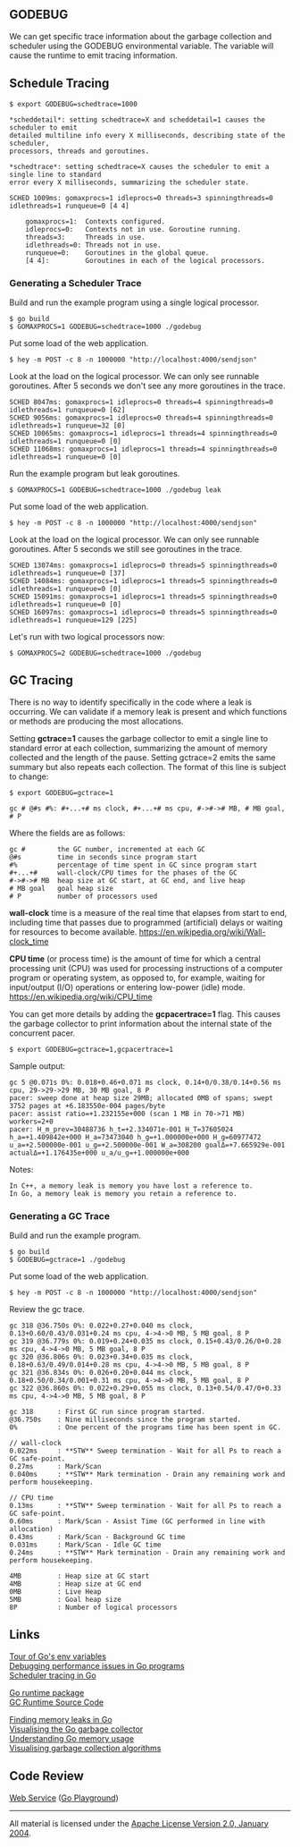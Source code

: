 ## GODEBUG

We can get specific trace information about the garbage collection and scheduler using the GODEBUG environmental variable. The variable will cause the runtime to emit tracing information.

## Schedule Tracing

	$ export GODEBUG=schedtrace=1000

	*scheddetail*: setting schedtrace=X and scheddetail=1 causes the scheduler to emit
	detailed multiline info every X milliseconds, describing state of the scheduler,
	processors, threads and goroutines.

	*schedtrace*: setting schedtrace=X causes the scheduler to emit a single line to standard
	error every X milliseconds, summarizing the scheduler state.

	SCHED 1009ms: gomaxprocs=1 idleprocs=0 threads=3 spinningthreads=0 idlethreads=1 runqueue=0 [4 4]

		gomaxprocs=1:  Contexts configured.
		idleprocs=0:   Contexts not in use. Goroutine running.
		threads=3:     Threads in use.
		idlethreads=0: Threads not in use.
		runqueue=0:    Goroutines in the global queue.
		[4 4]:         Goroutines in each of the logical processors.

### Generating a Scheduler Trace

Build and run the example program using a single logical processor.

	$ go build
	$ GOMAXPROCS=1 GODEBUG=schedtrace=1000 ./godebug

Put some load of the web application.

	$ hey -m POST -c 8 -n 1000000 "http://localhost:4000/sendjson"
	
Look at the load on the logical processor. We can only see runnable goroutines. After 5 seconds we don't see any more goroutines in the trace.

    SCHED 8047ms: gomaxprocs=1 idleprocs=0 threads=4 spinningthreads=0 idlethreads=1 runqueue=0 [62]
    SCHED 9056ms: gomaxprocs=1 idleprocs=0 threads=4 spinningthreads=0 idlethreads=1 runqueue=32 [0]
    SCHED 10065ms: gomaxprocs=1 idleprocs=1 threads=4 spinningthreads=0 idlethreads=1 runqueue=0 [0]
    SCHED 11068ms: gomaxprocs=1 idleprocs=1 threads=4 spinningthreads=0 idlethreads=1 runqueue=0 [0]

Run the example program but leak goroutines.

	$ GOMAXPROCS=1 GODEBUG=schedtrace=1000 ./godebug leak

Put some load of the web application.

	$ hey -m POST -c 8 -n 1000000 "http://localhost:4000/sendjson"
	
Look at the load on the logical processor. We can only see runnable goroutines. After 5 seconds we still see goroutines in the trace.

    SCHED 13074ms: gomaxprocs=1 idleprocs=0 threads=5 spinningthreads=0 idlethreads=1 runqueue=0 [37]
    SCHED 14084ms: gomaxprocs=1 idleprocs=1 threads=5 spinningthreads=0 idlethreads=1 runqueue=0 [0]
    SCHED 15091ms: gomaxprocs=1 idleprocs=1 threads=5 spinningthreads=0 idlethreads=1 runqueue=0 [0]
    SCHED 16097ms: gomaxprocs=1 idleprocs=0 threads=5 spinningthreads=0 idlethreads=1 runqueue=129 [225]

Let's run with two logical processors now:

	$ GOMAXPROCS=2 GODEBUG=schedtrace=1000 ./godebug

## GC Tracing

There is no way to identify specifically in the code where a leak is occurring. We can validate if a memory leak is present and which functions or methods are producing the most allocations.

Setting **gctrace=1** causes the garbage collector to emit a single line to standard error at each collection, summarizing the amount of memory collected and the length of the pause. Setting gctrace=2 emits the same summary but also repeats each collection. The format of this line is subject to change:

    $ export GODEBUG=gctrace=1

    gc # @#s #%: #+...+# ms clock, #+...+# ms cpu, #->#-># MB, # MB goal, # P

Where the fields are as follows:

    gc #        the GC number, incremented at each GC
    @#s         time in seconds since program start
    #%          percentage of time spent in GC since program start
    #+...+#     wall-clock/CPU times for the phases of the GC
    #->#-># MB  heap size at GC start, at GC end, and live heap
    # MB goal   goal heap size
    # P         number of processors used

**wall-clock** time is a measure of the real time that elapses from start to end, including time that passes due to programmed (artificial) delays or waiting for resources to become available.
https://en.wikipedia.org/wiki/Wall-clock_time

**CPU time** (or process time) is the amount of time for which a central processing unit (CPU) was used for processing instructions of a computer program or operating system, as opposed to, for example, waiting for input/output (I/O) operations or entering low-power (idle) mode.
https://en.wikipedia.org/wiki/CPU_time

You can get more details by adding the **gcpacertrace=1** flag. This causes the garbage collector to print information about the internal state of the concurrent pacer.

    $ export GODEBUG=gctrace=1,gcpacertrace=1

Sample output:

    gc 5 @0.071s 0%: 0.018+0.46+0.071 ms clock, 0.14+0/0.38/0.14+0.56 ms cpu, 29->29->29 MB, 30 MB goal, 8 P
    pacer: sweep done at heap size 29MB; allocated 0MB of spans; swept 3752 pages at +6.183550e-004 pages/byte
    pacer: assist ratio=+1.232155e+000 (scan 1 MB in 70->71 MB) workers=2+0
    pacer: H_m_prev=30488736 h_t=+2.334071e-001 H_T=37605024 h_a=+1.409842e+000 H_a=73473040 h_g=+1.000000e+000 H_g=60977472 u_a=+2.500000e-001 u_g=+2.500000e-001 W_a=308200 goalΔ=+7.665929e-001 actualΔ=+1.176435e+000 u_a/u_g=+1.000000e+000

Notes:

    In C++, a memory leak is memory you have lost a reference to.  
    In Go, a memory leak is memory you retain a reference to.

### Generating a GC Trace

Build and run the example program.

    $ go build
    $ GODEBUG=gctrace=1 ./godebug

Put some load of the web application.

    $ hey -m POST -c 8 -n 1000000 "http://localhost:4000/sendjson"

Review the gc trace.

    gc 318 @36.750s 0%: 0.022+0.27+0.040 ms clock, 0.13+0.60/0.43/0.031+0.24 ms cpu, 4->4->0 MB, 5 MB goal, 8 P
    gc 319 @36.779s 0%: 0.019+0.24+0.035 ms clock, 0.15+0.43/0.26/0+0.28 ms cpu, 4->4->0 MB, 5 MB goal, 8 P
    gc 320 @36.806s 0%: 0.023+0.34+0.035 ms clock, 0.18+0.63/0.49/0.014+0.28 ms cpu, 4->4->0 MB, 5 MB goal, 8 P
    gc 321 @36.834s 0%: 0.026+0.20+0.044 ms clock, 0.18+0.50/0.34/0.001+0.31 ms cpu, 4->4->0 MB, 5 MB goal, 8 P
    gc 322 @36.860s 0%: 0.022+0.29+0.055 ms clock, 0.13+0.54/0.47/0+0.33 ms cpu, 4->4->0 MB, 5 MB goal, 8 P

    gc 318      : First GC run since program started.
    @36.750s    : Nine milliseconds since the program started.
    0%          : One percent of the programs time has been spent in GC.
    
    // wall-clock
    0.022ms     : **STW** Sweep termination - Wait for all Ps to reach a GC safe-point.
    0.27ms      : Mark/Scan
    0.040ms     : **STW** Mark termination - Drain any remaining work and perform housekeeping.

    // CPU time
    0.13ms      : **STW** Sweep termination - Wait for all Ps to reach a GC safe-point.
    0.60ms      : Mark/Scan - Assist Time (GC performed in line with allocation)
    0.43ms      : Mark/Scan - Background GC time
    0.031ms     : Mark/Scan - Idle GC time
    0.24ms      : **STW** Mark termination - Drain any remaining work and perform housekeeping.

    4MB         : Heap size at GC start
    4MB         : Heap size at GC end
    0MB         : Live Heap
    5MB         : Goal heap size
    8P          : Number of logical processors

## Links

[Tour of Go's env variables](http://dave.cheney.net/2015/11/29/a-whirlwind-tour-of-gos-runtime-environment-variables)   
[Debugging performance issues in Go programs](https://software.intel.com/en-us/blogs/2014/05/10/debugging-performance-issues-in-go-programs)  
[Scheduler tracing in Go](https://www.ardanlabs.com/blog/2015/02/scheduler-tracing-in-go.html)  

[Go runtime package](http://golang.org/pkg/runtime/)  
[GC Runtime Source Code](https://golang.org/src/runtime/mgc.go)  

[Finding memory leaks in Go](https://www.hakkalabs.co/articles/finding-memory-leaks-go-programs)  
[Visualising the Go garbage collector](http://dave.cheney.net/2014/07/11/visualising-the-go-garbage-collector)  
[Understanding Go memory usage](https://deferpanic.com/blog/understanding-golang-memory-usage)  
[Visualising garbage collection algorithms](https://spin.atomicobject.com/2014/09/03/visualizing-garbage-collection-algorithms/)

## Code Review

[Web Service](godebug.go) ([Go Playground](https://play.golang.org/p/wr1FEf0_gKG))
___
All material is licensed under the [Apache License Version 2.0, January 2004](http://www.apache.org/licenses/LICENSE-2.0).

